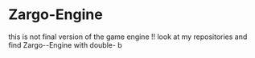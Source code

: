 # Zargo-Engine
this is not final version of the game engine !! look at my repositories and find Zargo--Engine with double- b

